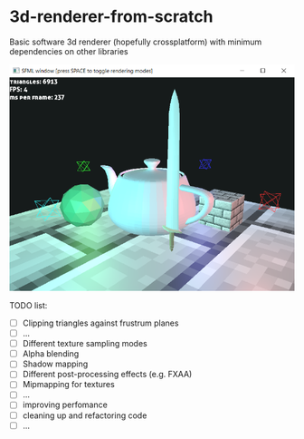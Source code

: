 # 3d-renderer-from-scratch
Basic software 3d renderer (hopefully crossplatform) with minimum dependencies on other libraries

![alt text](img.png)


TODO list:

- [ ] Clipping triangles against frustrum planes 
- [ ] ...
- [ ] Different texture sampling modes
- [ ] Alpha blending
- [ ] Shadow mapping
- [ ] Different post-processing effects (e.g. FXAA)
- [ ] Mipmapping for textures
- [ ] ... 
- [ ] improving perfomance
- [ ] cleaning up and refactoring code
- [ ] ...
